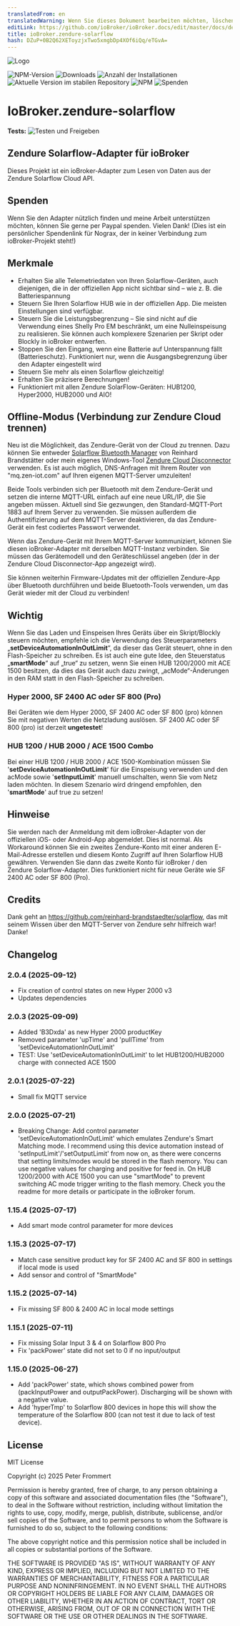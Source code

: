```yaml
---
translatedFrom: en
translatedWarning: Wenn Sie dieses Dokument bearbeiten möchten, löschen Sie bitte das Feld "translationsFrom". Andernfalls wird dieses Dokument automatisch erneut übersetzt
editLink: https://github.com/ioBroker/ioBroker.docs/edit/master/docs/de/adapterref/iobroker.zendure-solarflow/README.md
title: ioBroker.zendure-solarflow
hash: DZuP+0B2Q62XEToyzjxTwo5xmgbDp4XOf6iQq/eTGvA=
---
```

![Logo](../../../en/adapterref/iobroker.zendure-solarflow/admin/zendure-solarflow.png)

![NPM-Version](https://img.shields.io/npm/v/iobroker.zendure-solarflow.svg)
![Downloads](https://img.shields.io/npm/dm/iobroker.zendure-solarflow.svg)
![Anzahl der Installationen](https://iobroker.live/badges/zendure-solarflow-installed.svg)
![Aktuelle Version im stabilen Repository](https://iobroker.live/badges/zendure-solarflow-stable.svg)
![NPM](https://nodei.co/npm/iobroker.zendure-solarflow.png?downloads=true)
![Spenden](https://img.shields.io/badge/PayPal-00457C?style=for-the-badge&logo=paypal&logoColor=white)

# IoBroker.zendure-solarflow
**Tests:** ![Testen und Freigeben](https://github.com/nograx/ioBroker.zendure-solarflow/workflows/Test%20and%20Release/badge.svg)

## Zendure Solarflow-Adapter für ioBroker
Dieses Projekt ist ein ioBroker-Adapter zum Lesen von Daten aus der Zendure Solarflow Cloud API.

## Spenden
Wenn Sie den Adapter nützlich finden und meine Arbeit unterstützen möchten, können Sie gerne per Paypal spenden. Vielen Dank! (Dies ist ein persönlicher Spendenlink für Nograx, der in keiner Verbindung zum ioBroker-Projekt steht!)<br />

## Merkmale
- Erhalten Sie alle Telemetriedaten von Ihren Solarflow-Geräten, auch diejenigen, die in der offiziellen App nicht sichtbar sind – wie z. B. die Batteriespannung
- Steuern Sie Ihren Solarflow HUB wie in der offiziellen App. Die meisten Einstellungen sind verfügbar.
- Steuern Sie die Leistungsbegrenzung – Sie sind nicht auf die Verwendung eines Shelly Pro EM beschränkt, um eine Nulleinspeisung zu realisieren. Sie können auch komplexere Szenarien per Skript oder Blockly in ioBroker entwerfen.
- Stoppen Sie den Eingang, wenn eine Batterie auf Unterspannung fällt (Batterieschutz). Funktioniert nur, wenn die Ausgangsbegrenzung über den Adapter eingestellt wird
- Steuern Sie mehr als einen Solarflow gleichzeitig!
- Erhalten Sie präzisere Berechnungen!
- Funktioniert mit allen Zendure SolarFlow-Geräten: HUB1200, Hyper2000, HUB2000 und AIO!

## Offline-Modus (Verbindung zur Zendure Cloud trennen)
Neu ist die Möglichkeit, das Zendure-Gerät von der Cloud zu trennen. Dazu können Sie entweder [Solarflow Bluetooth Manager](https://github.com/reinhard-brandstaedter/solarflow-bt-manager) von Reinhard Brandstätter oder mein eigenes Windows-Tool [Zendure Cloud Disconnector](https://github.com/nograx/zendure-cloud-disconnector) verwenden. Es ist auch möglich, DNS-Anfragen mit Ihrem Router von "mq.zen-iot.com" auf Ihren eigenen MQTT-Server umzuleiten!

Beide Tools verbinden sich per Bluetooth mit dem Zendure-Gerät und setzen die interne MQTT-URL einfach auf eine neue URL/IP, die Sie angeben müssen. Aktuell sind Sie gezwungen, den Standard-MQTT-Port 1883 auf Ihrem Server zu verwenden. Sie müssen außerdem die Authentifizierung auf dem MQTT-Server deaktivieren, da das Zendure-Gerät ein fest codiertes Passwort verwendet.

Wenn das Zendure-Gerät mit Ihrem MQTT-Server kommuniziert, können Sie diesen ioBroker-Adapter mit derselben MQTT-Instanz verbinden. Sie müssen das Gerätemodell und den Geräteschlüssel angeben (der in der Zendure Cloud Disconnector-App angezeigt wird).

Sie können weiterhin Firmware-Updates mit der offiziellen Zendure-App über Bluetooth durchführen und beide Bluetooth-Tools verwenden, um das Gerät wieder mit der Cloud zu verbinden!

## Wichtig
Wenn Sie das Laden und Einspeisen Ihres Geräts über ein Skript/Blockly steuern möchten, empfehle ich die Verwendung des Steuerparameters „**setDeviceAutomationInOutLimit**“, da dieser das Gerät steuert, ohne in den Flash-Speicher zu schreiben. Es ist auch eine gute Idee, den Steuerstatus „**smartMode**“ auf „true“ zu setzen, wenn Sie einen HUB 1200/2000 mit ACE 1500 besitzen, da dies das Gerät auch dazu zwingt, „acMode“-Änderungen in den RAM statt in den Flash-Speicher zu schreiben.

### Hyper 2000, SF 2400 AC oder SF 800 (Pro)
Bei Geräten wie dem Hyper 2000, SF 2400 AC oder SF 800 (pro) können Sie mit negativen Werten die Netzladung auslösen. SF 2400 AC oder SF 800 (pro) ist derzeit **ungetestet**!

### HUB 1200 / HUB 2000 / ACE 1500 Combo
Bei einer HUB 1200 / HUB 2000 / ACE 1500-Kombination müssen Sie '**setDeviceAutomationInOutLimit**' für die Einspeisung verwenden und den acMode sowie '**setInputLimit**' manuell umschalten, wenn Sie vom Netz laden möchten. In diesem Szenario wird dringend empfohlen, den '**smartMode**' auf true zu setzen!

## Hinweise
Sie werden nach der Anmeldung mit dem ioBroker-Adapter von der offiziellen iOS- oder Android-App abgemeldet. Dies ist normal. Als Workaround können Sie ein zweites Zendure-Konto mit einer anderen E-Mail-Adresse erstellen und diesem Konto Zugriff auf Ihren Solarflow HUB gewähren. Verwenden Sie dann das zweite Konto für ioBroker / den Zendure Solarflow-Adapter. Dies funktioniert nicht für neue Geräte wie SF 2400 AC oder SF 800 (Pro).

## Credits
Dank geht an https://github.com/reinhard-brandstaedter/solarflow, das mit seinem Wissen über den MQTT-Server von Zendure sehr hilfreich war! Danke!

## Changelog
### 2.0.4 (2025-09-12)

- Fix creation of control states on new Hyper 2000 v3
- Updates dependencies

### 2.0.3 (2025-09-09)

- Added 'B3Dxda' as new Hyper 2000 productKey
- Removed parameter 'upTime' and 'pullTime' from 'setDeviceAutomationInOutLimit'
- TEST: Use 'setDeviceAutomationInOutLimit' to let HUB1200/HUB2000 charge with connected ACE 1500

### 2.0.1 (2025-07-22)

- Small fix MQTT service

### 2.0.0 (2025-07-21)

- Breaking Change: Add control parameter 'setDeviceAutomationInOutLimit' which emulates Zendure's Smart Matching mode. I recommend using this device automation instead of 'setInputLimit'/'setOutputLimit' from now on, as there were concerns that setting limits/modes would be stored in the flash memory. You can use negative values for charging and positive for feed in. On HUB 1200/2000 with ACE 1500 you can use "smartMode" to prevent switching AC mode trigger writing to the flash memory. Check you the readme for more details or participate in the ioBroker forum.

### 1.15.4 (2025-07-17)

- Add smart mode control parameter for more devices

### 1.15.3 (2025-07-17)

- Match case sensitive product key for SF 2400 AC and SF 800 in settings if local mode is used
- Add sensor and control of "SmartMode"

### 1.15.2 (2025-07-14)

- Fix missing SF 800 & 2400 AC in local mode settings

### 1.15.1 (2025-07-11)

- Fix missing Solar Input 3 & 4 on Solarflow 800 Pro
- Fix 'packPower' state did not set to 0 if no input/output

### 1.15.0 (2025-06-27)

- Add 'packPower' state, which shows combined power from (packInputPower and outputPackPower). Discharging will be shown with a negative value.
- Add 'hyperTmp' to Solarflow 800 devices in hope this will show the temperature of the Solarflow 800 (can not test it due to lack of test device).

## License

MIT License

Copyright (c) 2025 Peter Frommert

Permission is hereby granted, free of charge, to any person obtaining a copy
of this software and associated documentation files (the "Software"), to deal
in the Software without restriction, including without limitation the rights
to use, copy, modify, merge, publish, distribute, sublicense, and/or sell
copies of the Software, and to permit persons to whom the Software is
furnished to do so, subject to the following conditions:

The above copyright notice and this permission notice shall be included in all
copies or substantial portions of the Software.

THE SOFTWARE IS PROVIDED "AS IS", WITHOUT WARRANTY OF ANY KIND, EXPRESS OR
IMPLIED, INCLUDING BUT NOT LIMITED TO THE WARRANTIES OF MERCHANTABILITY,
FITNESS FOR A PARTICULAR PURPOSE AND NONINFRINGEMENT. IN NO EVENT SHALL THE
AUTHORS OR COPYRIGHT HOLDERS BE LIABLE FOR ANY CLAIM, DAMAGES OR OTHER
LIABILITY, WHETHER IN AN ACTION OF CONTRACT, TORT OR OTHERWISE, ARISING FROM,
OUT OF OR IN CONNECTION WITH THE SOFTWARE OR THE USE OR OTHER DEALINGS IN THE
SOFTWARE.